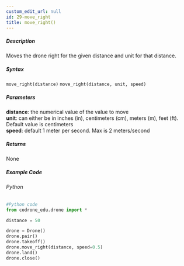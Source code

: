 ```yaml
---
custom_edit_url: null
id: 29-move_right
title: move_right()
---
```


##### Description

Moves the drone right for the given distance and unit for that distance.

##### Syntax
```move_right(distance)```
```move_right(distance, unit, speed)```

##### Parameters

**distance**: the numerical value of the value to move <br /> 
**unit**: can either be in inches (in), centimeters (cm), meters (m), feet (ft). Default value is centimeters <br /> 
**speed**: default 1 meter per second. Max is 2 meters/second <br /> 

##### Returns

None

##### Example Code
###### Python
```python
#Python code
from codrone_edu.drone import *

distance = 50

drone = Drone()
drone.pair()
drone.takeoff()
drone.move_right(distance, speed=0.5)
drone.land()
drone.close()
```